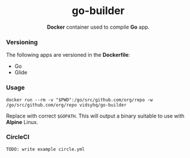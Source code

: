 <h1 align="center">go-builder</h1>

<p align="center">
  <b>Docker</b> container used to compile <b>Go</b> app.
</p>

### Versioning

The following apps are versioned in the **Dockerfile**:

- Go
- Glide

### Usage

```
docker run --rm -v "$PWD":/go/src/github.com/org/repo -w /go/src/github.com/org/repo vidsyhq/go-builder
```

Replace with correct `$GOPATH`. This will output a binary suitable to use with **Alpine** Linux.

### CircleCI

```
TODO: write example circle.yml
```
